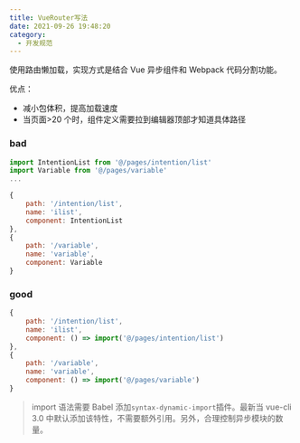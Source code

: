 ```yaml
---
title: VueRouter写法
date: 2021-09-26 19:48:20
category:
  - 开发规范
---
```


使用路由懒加载，实现方式是结合 Vue 异步组件和 Webpack 代码分割功能。

优点：

- 减小包体积，提高加载速度
- 当页面>20 个时，组件定义需要拉到编辑器顶部才知道具体路径

### bad

```js
import IntentionList from '@/pages/intention/list'
import Variable from '@/pages/variable'
...

{
    path: '/intention/list',
    name: 'ilist',
    component: IntentionList
},
{
    path: '/variable',
    name: 'variable',
    component: Variable
}
```

### good

```js
{
    path: '/intention/list',
    name: 'ilist',
    component: () => import('@/pages/intention/list')
},
{
    path: '/variable',
    name: 'variable',
    component: () => import('@/pages/variable')
}
```

> import 语法需要 Babel 添加`syntax-dynamic-import`插件。最新当 vue-cli 3.0 中默认添加该特性，不需要额外引用。另外，合理控制异步模块的数量。
